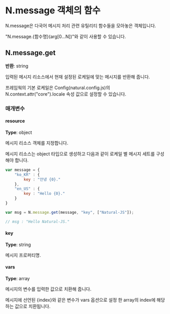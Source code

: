 # N.message 객체의 함수

N.message은 다국어 메시지 처리 관련 유틸리티 함수들을 모아놓은 객체입니다.

"N.message.{함수명}(arg[0...N])"와 같이 사용할 수 있습니다.

## N.message.get

**반환**: string

입력된 메시지 리소스에서 현재 설정된 로케일에 맞는 메시지를 반환해 줍니다.

프레임웍의 기본 로케일은 Config(natural.config.js)의 N.context.attr("core").locale 속성 값으로 설정할 수 있습니다.

### 매개변수

#### resource

**Type**: object

메시지 리소스 객체를 지정합니다.

메시지 리소스는 object 타입으로 생성하고 다음과 같이 로케일 별 메시지 세트를 구성해야 합니다.

```javascript
var message = {
    "ko_KR" : {
        key : "안녕 {0}."
    },
    "en_US" : {
        key : "Hello {0}."
    }
}

var msg = N.message.get(message, "key", ["Natural-JS"]);

// msg : "Hello Natural-JS."
```

#### key

**Type**: string

메시지 프로퍼티명.

#### vars

**Type**: array

메시지의 변수를 입력한 값으로 치환해 줍니다.

메시지에 선언된 {index}와 같은 변수가 vars 옵션으로 설정 한 array의 index에 해당하는 값으로 치환됩니다.
